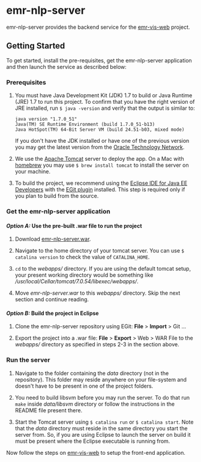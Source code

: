 # emr-nlp-server 

emr-nlp-server provides the backend service for the [emr-vis-web](https://github.com/trivedigaurav/emr-vis-web) project.

## Getting Started

To get started, install the pre-requisites, get the emr-nlp-server application and then launch the service as described below:

### Prerequisites

1. You must have Java Development Kit (JDK) 1.7 to build or Java Runtime (JRE) 1.7 to run this project. To confirm that you have the right version of JRE installed, run `$ java -version` and verify that the output is similar to:

    ```
    java version "1.7.0_51"
    Java(TM) SE Runtime Environment (build 1.7.0_51-b13)
    Java HotSpot(TM) 64-Bit Server VM (build 24.51-b03, mixed mode)
    ```
    
    If you don't have the JDK installed or have one of the previous version you may get the latest version from the [Oracle Technology Network](http://www.oracle.com/technetwork/java/index.html).

2. We use the [Apache Tomcat](http://tomcat.apache.org/) server to deploy the app. On a Mac with [homebrew][homebrew] you may use `$ brew install tomcat` to install the server on your machine.

3. To build the project, we recommend using the [Eclipse IDE for Java EE Developers](http://www.eclipse.org/downloads/) with the [EGit plugin](http://www.eclipse.org/egit/download/) installed. This step is required only if you plan to build from the source.

### Get the emr-nlp-server application

#### _Option A:_ Use the pre-built .war file to run the project

1. Download [emr-nlp-server.war](https://github.com/trivedigaurav/emr-nlp-server/blob/master/emr-nlp-server.war).

2. Navigate to the home directory of your tomcat server. You can use `$ catalina version` to check the value of  `CATALINA_HOME`.

3. `cd` to the _webapps/_ directory. If you are using the default tomcat setup, your present working directory would be something like _/usr/local/Cellar/tomcat/7.0.54/libexec/webapps/_.

4. Move _emr-nlp-server.war_ to this _webapps/_ directory. Skip the next section and continue reading.


#### _Option B:_ Build the project in Eclipse

1. Clone the emr-nlp-server repository using EGit: **File** > **Import** > Git ...

2. Export the project into a .war file: **File** > **Export** > Web > WAR File to the _webapps/_ directory as specified in steps 2-3 in the section above.

### Run the server

1. Navigate to the folder containing the _data_ directory (not in the repository). This folder may reside anywhere on your file-system and doesn't have to be present in one of the project folders.

2. You need to build libsvm before you may run the server. To do that run `make` inside _data/libsvm_ directory or follow the instructions in the README file present there.

3. Start the Tomcat server using `$ catalina run` or `$ catalina start`. Note that the _data_ directory must reside in the same directory you start the server from. So, if you are using Eclipse to launch the server on build it must be present where the Eclipse executable is running from.


Now follow the steps on [emr-vis-web](https://github.com/trivedigaurav/emr-vis-web) to setup the front-end application.

[homebrew]: http://brew.sh/
